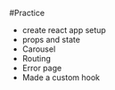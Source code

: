 #Practice

- create react app setup
- props and state
- Carousel
- Routing
- Error page
- Made a custom hook
